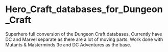 # Hero_Craft_databases_for_Dungeon_Craft
Superhero full conversion of the Dungeon Craft databases. Currently have DC and Marvel separate as there are a lot of moving parts. Work done with Mutants & Masterminds 3e and DC Adventures as the base.
